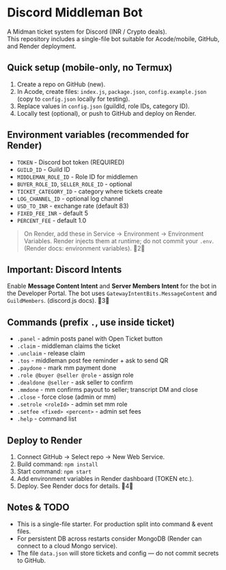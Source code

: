 # Discord Middleman Bot

A Midman ticket system for Discord (INR / Crypto deals).  
This repository includes a single-file bot suitable for Acode/mobile, GitHub, and Render deployment.

## Quick setup (mobile-only, no Termux)
1. Create a repo on GitHub (new).
2. In Acode, create files: `index.js`, `package.json`, `config.example.json` (copy to `config.json` locally for testing).
3. Replace values in `config.json` (guildId, role IDs, category ID).
4. Locally test (optional), or push to GitHub and deploy on Render.

## Environment variables (recommended for Render)
- `TOKEN` - Discord bot token (REQUIRED)
- `GUILD_ID` - Guild ID
- `MIDDLEMAN_ROLE_ID` - Role ID for middlemen
- `BUYER_ROLE_ID`, `SELLER_ROLE_ID` - optional
- `TICKET_CATEGORY_ID` - category where tickets create
- `LOG_CHANNEL_ID` - optional log channel
- `USD_TO_INR` - exchange rate (default 83)
- `FIXED_FEE_INR` - default 5
- `PERCENT_FEE` - default 1.0

> On Render, add these in Service → Environment → Environment Variables. Render injects them at runtime; do not commit your `.env`. (Render docs: environment variables). 2

## Important: Discord Intents
Enable **Message Content Intent** and **Server Members Intent** for the bot in the Developer Portal. The bot uses `GatewayIntentBits.MessageContent` and `GuildMembers`. (discord.js docs). 3

## Commands (prefix `.`, use inside ticket)
- `.panel` - admin posts panel with Open Ticket button
- `.claim` - middleman claims the ticket
- `.unclaim` - release claim
- `.tos` - middleman post fee reminder + ask to send QR
- `.paydone` - mark mm payment done
- `.role @buyer @seller @role` - assign role
- `.dealdone @seller` - ask seller to confirm
- `.mmdone` - mm confirms payout to seller; transcript DM and close
- `.close` - force close (admin or mm)
- `.setrole <roleId>` - admin set mm role
- `.setfee <fixed> <percent>` - admin set fees
- `.help` - command list

## Deploy to Render
1. Connect GitHub → Select repo → New Web Service.
2. Build command: `npm install`
3. Start command: `npm start`
4. Add environment variables in Render dashboard (TOKEN etc.).
5. Deploy. See Render docs for details. 4

## Notes & TODO
- This is a single-file starter. For production split into command & event files.
- For persistent DB across restarts consider MongoDB (Render can connect to a cloud Mongo service).
- The file `data.json` will store tickets and config — do not commit secrets to GitHub.